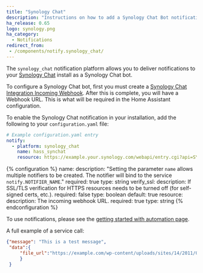 ```yaml
---
title: "Synology Chat"
description: "Instructions on how to add a Synology Chat Bot notifications to Home Assistant."
ha_release: 0.65
logo: synology.png
ha_category:
  - Notifications
redirect_from:
 - /components/notify.synology_chat/
---
```


The `synology_chat` notification platform allows you to deliver notifications to your [Synology Chat](https://www.synology.com/en-us/dsm/feature/chat) install as a Synology Chat bot.

To configure a Synology Chat bot, first you must create a [Synology Chat Integration Incoming Webhook](https://www.synology.com/en-us/knowledgebase/DSM/tutorial/Collaboration/How_to_configure_webhooks_and_slash_commands_in_Chat_Integration#t2.1). After this is complete, you will have a Webhook URL. This is what will be required in the Home Assistant configuration.

To enable the Synology Chat notification in your installation, add the following to your `configuration.yaml` file:

```yaml
# Example configuration.yaml entry
notify:
  - platform: synology_chat
    name: hass_synchat
    resource: https://example.your.synology.com/webapi/entry.cgi?api=SYNO.Chat.External&method=incoming&version=1&token=ABCDEFG
```

{% configuration %}
name:
  description: "Setting the  parameter `name` allows multiple notifiers to be created. The notifier will bind to the service `notify.NOTIFIER_NAME`."
  required: true
  type: string
verify_ssl:
  description: If SSL/TLS verification for HTTPS resources needs to be turned off (for self-signed certs, etc.).
  required: false
  type: boolean
  default: true
resource:
  description: The incoming webhook URL.
  required: true
  type: string
{% endconfiguration %}

To use notifications, please see the [getting started with automation page](/getting-started/automation/).

A full example of a service call:

```json
{"message": "This is a test message", 
 "data":{
     "file_url":"https://example.com/wp-content/uploads/sites/14/2011/01/cat.jpg"
     }
 }
```
